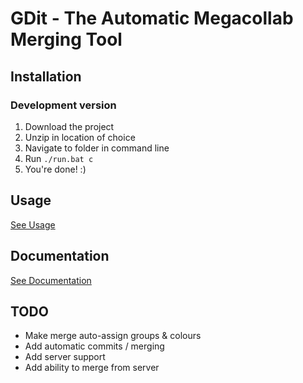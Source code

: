 # GDit - The Automatic Megacollab Merging Tool

## Installation

### Development version

1. Download the project
2. Unzip in location of choice
3. Navigate to folder in command line
4. Run `./run.bat c`
5. You're done! :)

## Usage

[See Usage](hjfod.github.io/gdit/usage.html)

## Documentation

[See Documentation](hjfod.github.io/gdit/docs.html)

## TODO

 * Make merge auto-assign groups & colours
 * Add automatic commits / merging
 * Add server support
 * Add ability to merge from server